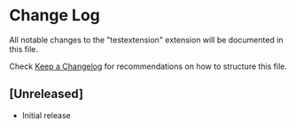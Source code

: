 # Change Log

All notable changes to the "testextension" extension will be documented in this file.

Check [Keep a Changelog](http://keepachangelog.com/) for recommendations on how to structure this file.

## [Unreleased]

- Initial release